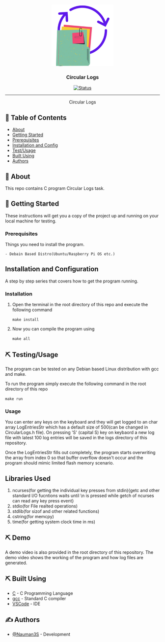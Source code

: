<p align="center">
  <a href="" rel="noopener">
 <img width=200px height=200px src="temp/circularLogs.png" alt="Project logo"></a>
</p>

<h3 align="center">Circular Logs</h3>

<div align="center">

[![Status](https://img.shields.io/badge/status-active-success.svg)]()


</div>

---


<p align="center"> Circular Logs
    <br> 
</p>

## 📝 Table of Contents

- [About](#about)
- [Getting Started](#getting_started)
- [Prerequisites](#deployment)
- [Installation and Config](#Installation_and_Config)
- [Test/Usage](#test)
- [Built Using](#built_using)
- [Authors](#authors)

## 🧐 About <a name = "about"></a>

This repo contains C program Circular Logs task.

## 🏁 Getting Started <a name = "getting_started"></a>

These instructions will get you a copy of the project up and running on your local machine for testing.

### Prerequisites <a name = "Prerequisites"></a>

Things you need to install the program.

```
- Debain Based Distro(Ubuntu/Raspberry Pi OS etc.)
```

## Installation and Configuration <a name = "Installation_and_Config"></a>

A step by step series that covers how to get the program running.

### Installation

1.  Open the terminal in the root directory of this repo and execute the following command
   
    ```make install```
2. Now you can compile the program using

    ```make all```

## ⛏️ Testing/Usage <a name = "test"></a>

The program can be tested on any Debian based Linux distribution with gcc and make.

To run the program simply execute the following command in the root directory of this repo

``make run``

### Usage

You can enter any keys on the keyboard and they will get logged to an char array LogEntriesStr which has a default size of 500(can be changed in CircularLogs.h file). On pressing 'S' (capital S) key on keybaord a new log file with latest 100 log entries will be saved in the logs directory of this repository.

Once the LogEntriesStr fills out completely, the program starts overwriting the array from index 0 so that buffer overflow doesn't occur and the program should mimic limited flash memory scenario.

## Libraries Used

1.  ncurses(for getting the individual key presses from stdin){getc and other standard I/O fucntions waits until \n is pressed while getch of ncurses can read any key press event}
2.  stdio(for File realted operations)
3.  stdlib(for sizof and other related functions)
4.  cstring(for memcpy)
5.  time(for getting system clock time in ms)

## ⛏️ Demo <a name = "demo"></a>

A demo video is also provided in the root directory of this repository. The demo video shows the working of the program and how log files are generated.

## ⛏️ Built Using <a name = "built_using"></a>

- [C](#) - C Programming Language
- [gcc](#) - Standard C compiler
- [VSCode](#) - IDE

## ✍️ Authors <a name = "authors"></a>

- [@Nauman3S](https://github.com/Nauman3S) - Development